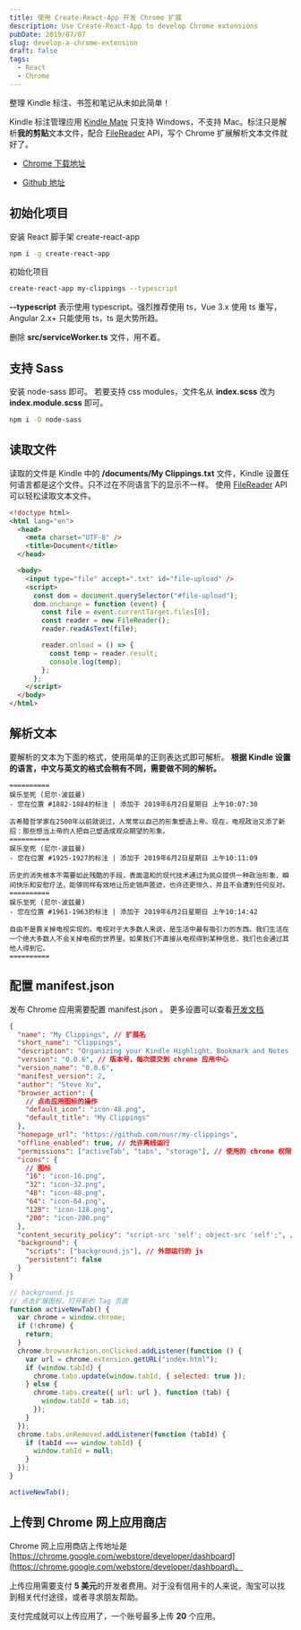 ```yaml
---
title: 使用 Create-React-App 开发 Chrome 扩展
description: Use Create-React-App to develop Chrome extensions
pubDate: 2019/07/07
slug: develop-a-chrome-extension
draft: false
tags:
  - React
  - Chrome
---
```


整理 Kindle 标注、书签和笔记从未如此简单！

Kindle 标注管理应用 [Kindle Mate](https://kmate.me/cn/) 只支持 Windows，不支持 Mac。标注只是解析**我的剪贴**文本文件，配合 [FileReader](https://developer.mozilla.org/zh-CN/docs/Web/API/FileReader) API，写个 Chrome 扩展解析文本文件就好了。

<!--more-->

- [Chrome 下载地址](https://chrome.google.com/webstore/detail/my-clippings/pcfdnhenjhhcbfbanepfegljllniecpe)

- [Github 地址](https://github.com/nusr/my-clippings)

## 初始化项目

安装 React 脚手架 create-react-app

```bash
npm i -g create-react-app
```

初始化项目

```bash
create-react-app my-clippings --typescript
```

**--typescript** 表示使用 typescript。强烈推荐使用 ts，Vue 3.x 使用 ts 重写，Angular 2.x+ 只能使用 ts，ts 是大势所趋。

删除 **src/serviceWorker.ts** 文件，用不着。

## 支持 Sass

安装 node-sass 即可。
若要支持 css modules，文件名从 **index.scss** 改为 **index.module.scss** 即可。

```bash
npm i -D node-sass
```

## 读取文件

读取的文件是 Kindle 中的 **/documents/My Clippings.txt** 文件，Kindle 设置任何语言都是这个文件。只不过在不同语言下的显示不一样。
使用 [FileReader](https://developer.mozilla.org/zh-CN/docs/Web/API/FileReader) API 可以轻松读取文本文件。

```html
<!doctype html>
<html lang="en">
  <head>
    <meta charset="UTF-8" />
    <title>Document</title>
  </head>

  <body>
    <input type="file" accept=".txt" id="file-upload" />
    <script>
      const dom = document.querySelector("#file-upload");
      dom.onchange = function (event) {
        const file = event.currentTarget.files[0];
        const reader = new FileReader();
        reader.readAsText(file);

        reader.onload = () => {
          const temp = reader.result;
          console.log(temp);
        };
      };
    </script>
  </body>
</html>
```

## 解析文本

要解析的文本为下面的格式，使用简单的正则表达式即可解析。
**根据 Kindle 设置的语言，中文与英文的格式会稍有不同，需要做不同的解析。**

```plaintext
==========
娱乐至死 (尼尔·波兹曼)
- 您在位置 #1882-1884的标注 | 添加于 2019年6月2日星期日 上午10:07:30

古希腊哲学家在2500年以前就说过，人常常以自己的形象塑造上帝。现在，电视政治又添了新招：那些想当上帝的人把自己塑造成观众期望的形象。
==========
娱乐至死 (尼尔·波兹曼)
- 您在位置 #1925-1927的标注 | 添加于 2019年6月2日星期日 上午10:11:09

历史的消失根本不需要如此残酷的手段，表面温和的现代技术通过为民众提供一种政治形象、瞬间快乐和安慰疗法，能够同样有效地让历史销声匿迹，也许还更恒久，并且不会遭到任何反对。
==========
娱乐至死 (尼尔·波兹曼)
- 您在位置 #1961-1963的标注 | 添加于 2019年6月2日星期日 上午10:14:42

自由不是靠关掉电视实现的。电视对于大多数人来说，是生活中最有吸引力的东西。我们生活在一个绝大多数人不会关掉电视的世界里。如果我们不直接从电视得到某种信息，我们也会通过其他人得到它。
==========
```

## 配置 manifest.json

发布 Chrome 应用需要配置 manifest.json 。
更多设置可以查看[开发文档](https://developer.chrome.com/extensions/manifest)

```json
{
  "name": "My Clippings", // 扩展名
  "short_name": "Clippings",
  "description": "Organizing your Kindle Highlight、Bookmark and Notes so easy.", // 描述
  "version": "0.0.6", // 版本号，每次提交到 chrome 应用中心
  "version_name": "0.0.6",
  "manifest_version": 2,
  "author": "Steve Xu",
  "browser_action": {
    // 点击应用图标的操作
    "default_icon": "icon-48.png",
    "default_title": "My Clippings"
  },
  "homepage_url": "https://github.com/nusr/my-clippings",
  "offline_enabled": true, // 允许离线运行
  "permissions": ["activeTab", "tabs", "storage"], // 使用的 chrome 权限
  "icons": {
    // 图标
    "16": "icon-16.png",
    "32": "icon-32.png",
    "48": "icon-48.png",
    "64": "icon-64.png",
    "128": "icon-128.png",
    "200": "icon-200.png"
  },
  "content_security_policy": "script-src 'self'; object-src 'self';", // 允许加载的文件
  "background": {
    "scripts": ["background.js"], // 外部运行的 js
    "persistent": false
  }
}
```

```js
// background.js
// 点击扩展图标，打开新的 Tag 页面
function activeNewTab() {
  var chrome = window.chrome;
  if (!chrome) {
    return;
  }
  chrome.browserAction.onClicked.addListener(function () {
    var url = chrome.extension.getURL("index.html");
    if (window.tabId) {
      chrome.tabs.update(window.tabId, { selected: true });
    } else {
      chrome.tabs.create({ url: url }, function (tab) {
        window.tabId = tab.id;
      });
    }
  });
  chrome.tabs.onRemoved.addListener(function (tabId) {
    if (tabId === window.tabId) {
      window.tabId = null;
    }
  });
}

activeNewTab();
```

## 上传到 Chrome 网上应用商店

Chrome 网上应用商店上传地址是 [https://chrome.google.com/webstore/developer/dashboard](https://chrome.google.com/webstore/developer/dashboard)。

上传应用需要支付 **5 美元**的开发者费用。对于没有信用卡的人来说，淘宝可以找到相关代付途径，或者寻求朋友帮助。

支付完成就可以上传应用了，一个账号最多上传 **20** 个应用。
